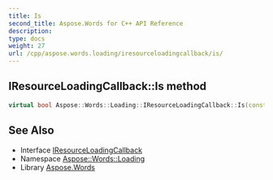 ```yaml
---
title: Is
second_title: Aspose.Words for C++ API Reference
description: 
type: docs
weight: 27
url: /cpp/aspose.words.loading/iresourceloadingcallback/is/
---
```

## IResourceLoadingCallback::Is method




```cpp
virtual bool Aspose::Words::Loading::IResourceLoadingCallback::Is(const System::TypeInfo &target) const override
```

## See Also

* Interface [IResourceLoadingCallback](../)
* Namespace [Aspose::Words::Loading](../../)
* Library [Aspose.Words](../../../)
